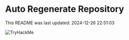 # Auto Regenerate Repository

This README was last updated: 2024-12-26 22:51:03

 ![TryHackMe](https://tryhackme.com/badge/533634)